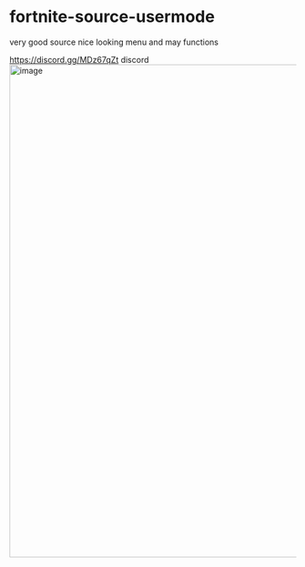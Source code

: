 # fortnite-source-usermode
very good source nice looking menu and may functions

https://discord.gg/MDz67qZt discord
<img width="1555" height="865" alt="image" src="https://github.com/user-attachments/assets/da56b88b-bccf-4ef3-9833-c2c4e96feee9" />
     